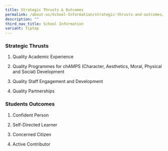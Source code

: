 ```yaml
---
title: Strategic Thrusts & Outcomes
permalink: /about-us/School-Information/strategic-thrusts-and-outcomes/
description: ""
third_nav_title: School Information
variant: tiptap
---
```

<h3>Strategic Thrusts</h3>
<ol>
<li>
<p>Quality Academic Experience</p>
</li>
<li>
<p>Quality Programmes for chAMPS (Character, Aesthetics, Moral, Physical
and Social) Development</p>
</li>
<li>
<p>Quality Staff Engagement and Development</p>
</li>
<li>
<p>Quality Partnerships</p>
</li>
</ol>
<h3>Students Outcomes</h3>
<ol>
<li>
<p>Confident Person</p>
</li>
<li>
<p>Self-Directed Learner</p>
</li>
<li>
<p>Concerned Citizen</p>
</li>
<li>
<p>Active Contributor</p>
</li>
</ol>
<p></p>